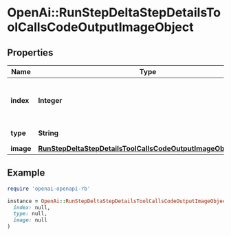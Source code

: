 # OpenAi::RunStepDeltaStepDetailsToolCallsCodeOutputImageObject

## Properties

| Name | Type | Description | Notes |
| ---- | ---- | ----------- | ----- |
| **index** | **Integer** | The index of the output in the outputs array. |  |
| **type** | **String** | Always &#x60;image&#x60;. |  |
| **image** | [**RunStepDeltaStepDetailsToolCallsCodeOutputImageObjectImage**](RunStepDeltaStepDetailsToolCallsCodeOutputImageObjectImage.md) |  | [optional] |

## Example

```ruby
require 'openai-openapi-rb'

instance = OpenAi::RunStepDeltaStepDetailsToolCallsCodeOutputImageObject.new(
  index: null,
  type: null,
  image: null
)
```

